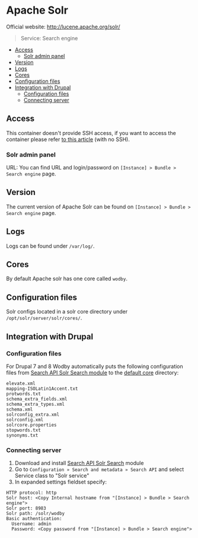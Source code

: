 # Apache Solr 

Official website: <a href="http://lucene.apache.org/solr/" target="_blank">http://lucene.apache.org/solr/</a>

> Service: Search engine

* [Access](#access)
    * [Solr admin panel](#solr-admin-panel)
* [Version](#version)    
* [Logs](#logs)
* [Cores](#cores)
* [Configuration files](#configuration-files)
* [Integration with Drupal](#integration-with-drupal)
    * [Configuration files](#configuration-files)
    * [Connecting server](#connecting-server)

## Access

This container doesn't provide SSH access, if you want to access the container please refer [to this article](access.md) (with no SSH).

### Solr admin panel

URL: You can find URL and login/password on `[Instance] > Bundle > Search engine` page.

## Version

The current version of Apache Solr can be found on `[Instance] > Bundle > Search engine` page.

## Logs

Logs can be found under `/var/log/`.

## Cores

By default Apache solr has one core called `wodby`.

## Configuration files

Solr configs located in a solr core directory under `/opt/solr/server/solr/cores/`. 

## Integration with Drupal

### Configuration files

For Drupal 7 and 8 Wodby automatically puts the following configuration files from <a href="https://www.drupal.org/project/search_api_solr" target="_blank">Search API Solr Search module</a> to the [default core](#cores) directory:

```
elevate.xml                
mapping-ISOLatin1Accent.txt
protwords.txt              
schema_extra_fields.xml    
schema_extra_types.xml     
schema.xml                 
solrconfig_extra.xml       
solrconfig.xml             
solrcore.properties        
stopwords.txt              
synonyms.txt
```

### Connecting server

1. Download and install <a href="https://www.drupal.org/project/search_api_solr" target="_blank">Search API Solr Search</a> module
2. Go to `Configuration » Search and metadata » Search API` and select Service class to "Solr service"  
3. In expanded settings fieldset specify:
```
HTTP protocol: http
Solr host: <Copy Internal hostname from "[Instance] > Bundle > Search engine">
Solr port: 8983
Solr path: /solr/wodby
Basic authentication:
  Username: admin
  Password: <Copy password from "[Instance] > Bundle > Search engine">
```

